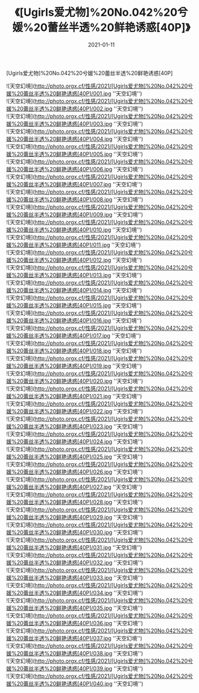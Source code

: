 ﻿---
layout: post
title: 《[Ugirls爱尤物]%20No.042%20兮媛%20蕾丝半透%20鲜艳诱惑[40P]》
date: 2021-01-11
img: http://photo.orgx.cf/性感/2021/[Ugirls爱尤物]%20No.042%20兮媛%20蕾丝半透%20鲜艳诱惑[40P]/000.jpg
tags: [美女,性感,泳衣]
---

[Ugirls爱尤物]%20No.042%20兮媛%20蕾丝半透%20鲜艳诱惑[40P]



![天空幻境](http://photo.orgx.cf/性感/2021/[Ugirls爱尤物]%20No.042%20兮媛%20蕾丝半透%20鲜艳诱惑[40P]/001.jpg ''天空幻境'')<br>
![天空幻境](http://photo.orgx.cf/性感/2021/[Ugirls爱尤物]%20No.042%20兮媛%20蕾丝半透%20鲜艳诱惑[40P]/002.jpg ''天空幻境'')<br>
![天空幻境](http://photo.orgx.cf/性感/2021/[Ugirls爱尤物]%20No.042%20兮媛%20蕾丝半透%20鲜艳诱惑[40P]/003.jpg ''天空幻境'')<br>
![天空幻境](http://photo.orgx.cf/性感/2021/[Ugirls爱尤物]%20No.042%20兮媛%20蕾丝半透%20鲜艳诱惑[40P]/004.jpg ''天空幻境'')<br>
![天空幻境](http://photo.orgx.cf/性感/2021/[Ugirls爱尤物]%20No.042%20兮媛%20蕾丝半透%20鲜艳诱惑[40P]/005.jpg ''天空幻境'')<br>
![天空幻境](http://photo.orgx.cf/性感/2021/[Ugirls爱尤物]%20No.042%20兮媛%20蕾丝半透%20鲜艳诱惑[40P]/006.jpg ''天空幻境'')<br>
![天空幻境](http://photo.orgx.cf/性感/2021/[Ugirls爱尤物]%20No.042%20兮媛%20蕾丝半透%20鲜艳诱惑[40P]/007.jpg ''天空幻境'')<br>
![天空幻境](http://photo.orgx.cf/性感/2021/[Ugirls爱尤物]%20No.042%20兮媛%20蕾丝半透%20鲜艳诱惑[40P]/008.jpg ''天空幻境'')<br>
![天空幻境](http://photo.orgx.cf/性感/2021/[Ugirls爱尤物]%20No.042%20兮媛%20蕾丝半透%20鲜艳诱惑[40P]/009.jpg ''天空幻境'')<br>
![天空幻境](http://photo.orgx.cf/性感/2021/[Ugirls爱尤物]%20No.042%20兮媛%20蕾丝半透%20鲜艳诱惑[40P]/010.jpg ''天空幻境'')<br>
![天空幻境](http://photo.orgx.cf/性感/2021/[Ugirls爱尤物]%20No.042%20兮媛%20蕾丝半透%20鲜艳诱惑[40P]/011.jpg ''天空幻境'')<br>
![天空幻境](http://photo.orgx.cf/性感/2021/[Ugirls爱尤物]%20No.042%20兮媛%20蕾丝半透%20鲜艳诱惑[40P]/012.jpg ''天空幻境'')<br>
![天空幻境](http://photo.orgx.cf/性感/2021/[Ugirls爱尤物]%20No.042%20兮媛%20蕾丝半透%20鲜艳诱惑[40P]/013.jpg ''天空幻境'')<br>
![天空幻境](http://photo.orgx.cf/性感/2021/[Ugirls爱尤物]%20No.042%20兮媛%20蕾丝半透%20鲜艳诱惑[40P]/014.jpg ''天空幻境'')<br>
![天空幻境](http://photo.orgx.cf/性感/2021/[Ugirls爱尤物]%20No.042%20兮媛%20蕾丝半透%20鲜艳诱惑[40P]/015.jpg ''天空幻境'')<br>
![天空幻境](http://photo.orgx.cf/性感/2021/[Ugirls爱尤物]%20No.042%20兮媛%20蕾丝半透%20鲜艳诱惑[40P]/016.jpg ''天空幻境'')<br>
![天空幻境](http://photo.orgx.cf/性感/2021/[Ugirls爱尤物]%20No.042%20兮媛%20蕾丝半透%20鲜艳诱惑[40P]/017.jpg ''天空幻境'')<br>
![天空幻境](http://photo.orgx.cf/性感/2021/[Ugirls爱尤物]%20No.042%20兮媛%20蕾丝半透%20鲜艳诱惑[40P]/018.jpg ''天空幻境'')<br>
![天空幻境](http://photo.orgx.cf/性感/2021/[Ugirls爱尤物]%20No.042%20兮媛%20蕾丝半透%20鲜艳诱惑[40P]/019.jpg ''天空幻境'')<br>
![天空幻境](http://photo.orgx.cf/性感/2021/[Ugirls爱尤物]%20No.042%20兮媛%20蕾丝半透%20鲜艳诱惑[40P]/020.jpg ''天空幻境'')<br>
![天空幻境](http://photo.orgx.cf/性感/2021/[Ugirls爱尤物]%20No.042%20兮媛%20蕾丝半透%20鲜艳诱惑[40P]/021.jpg ''天空幻境'')<br>
![天空幻境](http://photo.orgx.cf/性感/2021/[Ugirls爱尤物]%20No.042%20兮媛%20蕾丝半透%20鲜艳诱惑[40P]/022.jpg ''天空幻境'')<br>
![天空幻境](http://photo.orgx.cf/性感/2021/[Ugirls爱尤物]%20No.042%20兮媛%20蕾丝半透%20鲜艳诱惑[40P]/023.jpg ''天空幻境'')<br>
![天空幻境](http://photo.orgx.cf/性感/2021/[Ugirls爱尤物]%20No.042%20兮媛%20蕾丝半透%20鲜艳诱惑[40P]/024.jpg ''天空幻境'')<br>
![天空幻境](http://photo.orgx.cf/性感/2021/[Ugirls爱尤物]%20No.042%20兮媛%20蕾丝半透%20鲜艳诱惑[40P]/025.jpg ''天空幻境'')<br>
![天空幻境](http://photo.orgx.cf/性感/2021/[Ugirls爱尤物]%20No.042%20兮媛%20蕾丝半透%20鲜艳诱惑[40P]/026.jpg ''天空幻境'')<br>
![天空幻境](http://photo.orgx.cf/性感/2021/[Ugirls爱尤物]%20No.042%20兮媛%20蕾丝半透%20鲜艳诱惑[40P]/027.jpg ''天空幻境'')<br>
![天空幻境](http://photo.orgx.cf/性感/2021/[Ugirls爱尤物]%20No.042%20兮媛%20蕾丝半透%20鲜艳诱惑[40P]/028.jpg ''天空幻境'')<br>
![天空幻境](http://photo.orgx.cf/性感/2021/[Ugirls爱尤物]%20No.042%20兮媛%20蕾丝半透%20鲜艳诱惑[40P]/029.jpg ''天空幻境'')<br>
![天空幻境](http://photo.orgx.cf/性感/2021/[Ugirls爱尤物]%20No.042%20兮媛%20蕾丝半透%20鲜艳诱惑[40P]/030.jpg ''天空幻境'')<br>
![天空幻境](http://photo.orgx.cf/性感/2021/[Ugirls爱尤物]%20No.042%20兮媛%20蕾丝半透%20鲜艳诱惑[40P]/031.jpg ''天空幻境'')<br>
![天空幻境](http://photo.orgx.cf/性感/2021/[Ugirls爱尤物]%20No.042%20兮媛%20蕾丝半透%20鲜艳诱惑[40P]/032.jpg ''天空幻境'')<br>
![天空幻境](http://photo.orgx.cf/性感/2021/[Ugirls爱尤物]%20No.042%20兮媛%20蕾丝半透%20鲜艳诱惑[40P]/033.jpg ''天空幻境'')<br>
![天空幻境](http://photo.orgx.cf/性感/2021/[Ugirls爱尤物]%20No.042%20兮媛%20蕾丝半透%20鲜艳诱惑[40P]/034.jpg ''天空幻境'')<br>
![天空幻境](http://photo.orgx.cf/性感/2021/[Ugirls爱尤物]%20No.042%20兮媛%20蕾丝半透%20鲜艳诱惑[40P]/035.jpg ''天空幻境'')<br>
![天空幻境](http://photo.orgx.cf/性感/2021/[Ugirls爱尤物]%20No.042%20兮媛%20蕾丝半透%20鲜艳诱惑[40P]/036.jpg ''天空幻境'')<br>
![天空幻境](http://photo.orgx.cf/性感/2021/[Ugirls爱尤物]%20No.042%20兮媛%20蕾丝半透%20鲜艳诱惑[40P]/037.jpg ''天空幻境'')<br>
![天空幻境](http://photo.orgx.cf/性感/2021/[Ugirls爱尤物]%20No.042%20兮媛%20蕾丝半透%20鲜艳诱惑[40P]/038.jpg ''天空幻境'')<br>
![天空幻境](http://photo.orgx.cf/性感/2021/[Ugirls爱尤物]%20No.042%20兮媛%20蕾丝半透%20鲜艳诱惑[40P]/039.jpg ''天空幻境'')<br>
![天空幻境](http://photo.orgx.cf/性感/2021/[Ugirls爱尤物]%20No.042%20兮媛%20蕾丝半透%20鲜艳诱惑[40P]/040.jpg ''天空幻境'')<br>